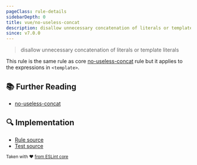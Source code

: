 ```yaml
---
pageClass: rule-details
sidebarDepth: 0
title: vue/no-useless-concat
description: disallow unnecessary concatenation of literals or template literals
since: v7.0.0
---
```

> disallow unnecessary concatenation of literals or template literals

This rule is the same rule as core [no-useless-concat] rule but it applies to the expressions in `<template>`.

## :books: Further Reading

- [no-useless-concat]

[no-useless-concat]: https://eslint.org/docs/rules/no-useless-concat

## :mag: Implementation

- [Rule source](https://github.com/vuejs/eslint-plugin-vue/blob/master/lib/rules/no-useless-concat.js)
- [Test source](https://github.com/vuejs/eslint-plugin-vue/blob/master/tests/lib/rules/no-useless-concat.js)

<sup>Taken with ❤️ [from ESLint core](https://eslint.org/docs/rules/no-useless-concat)</sup>
